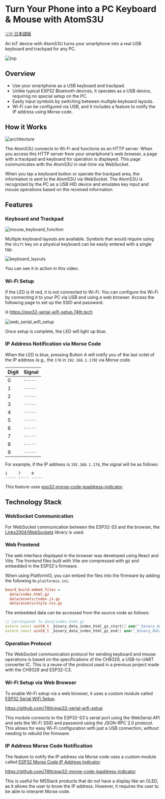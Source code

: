 # Turn Your Phone into a PC Keyboard & Mouse with AtomS3U

[🇯🇵 日本語版](./README_ja.md)

An IoT device with AtomS3U turns your smartphone into a real USB keyboard and trackpad for any PC.

![top](docs/top.png)

## Overview

- Use your smartphone as a USB keyboard and trackpad.
- Unlike typical ESP32 Bluetooth devices, it operates as a USB device, requiring no special setup on the PC.
- Easily input symbols by switching between multiple keyboard layouts.
- Wi-Fi can be configured via USB, and it includes a feature to notify the IP address using Morse code.

## How it Works

![architecture](docs/architecture.drawio.svg)

The AtomS3U connects to Wi-Fi and functions as an HTTP server.
When you access this HTTP server from your smartphone's web browser, a page with a trackpad and keyboard for operation is displayed.
This page communicates with the AtomS3U in real-time via WebSocket.

When you tap a keyboard button or operate the trackpad area, the information is sent to the AtomS3U via WebSocket.
The AtomS3U is recognized by the PC as a USB HID device and emulates key input and mouse operations based on the received information.

## Features

### Keyboard and Trackpad

![mouse_keyboard_function](docs/mouse_keyboard_function.drawio.svg)

Multiple keyboard layouts are available.
Symbols that would require using the `Shift` key on a physical keyboard can be easily entered with a single tap.

![keyboard_layouts](docs/keyboard_layouts.drawio.svg)

You can see it in action in this video.

### Wi-Fi Setup

If the LED is lit red, it is not connected to Wi-Fi.
You can configure the Wi-Fi by connecting it to your PC via USB and using a web browser.
Access the following page to set up the SSID and password.

🌐 https://esp32-serial-wifi-setup.74th.tech

![web_serial_wifi_setup](docs/web_serial_wifi_setup.png)

Once setup is complete, the LED will light up blue.

### IP Address Notification via Morse Code

When the LED is blue, pressing Button A will notify you of the last octet of the IP address (e.g., the `178` in `192.168.1.178`) via Morse code.

| Digit | Signal  |
| ---- | ----- |
| 0    | `-----` |
| 1    | `·----` |
| 2    | `··---` |
| 3    | `···--` |
| 4    | `····-` |
| 5    | `·····` |
| 6    | `-····` |
| 7    | `--···` |
| 8    | `---··` |
| 9    | `----·` |

For example, if the IP address is `192.168.1.178`, the signal will be as follows:

```
1     7     8
·---- --··· ---··
```

This feature uses [esp32-morse-code-ipaddress-indicator](https://github.com/74th/esp32-morse-code-ipaddress-indicator).

## Technology Stack

### WebSocket Communication

For WebSocket communication between the ESP32-S3 and the browser, the [Links2004/WebSockets](https://github.com/Links2004/arduinoWebSockets) library is used.

### Web Frontend

The web interface displayed in the browser was developed using React and Vite.
The frontend files built with Vite are compressed with gz and embedded in the ESP32's firmware.

When using PlatformIO, you can embed the files into the firmware by adding the following to `platformio.ini`.

```ini
board_build.embed_files =
  data/index.html.gz
  data/assets/index.js.gz
  data/assets/style.css.gz
```

The embedded data can be accessed from the source code as follows:

```cpp
// Corresponds to data/index.html.gz
extern const uint8_t _binary_data_index_html_gz_start[] asm("_binary_data_index_html_gz_start");
extern const uint8_t _binary_data_index_html_gz_end[] asm("_binary_data_index_html_gz_end");
```

### Operation Protocol

The WebSocket communication protocol for sending keyboard and mouse operations is based on the specifications of the CH9329, a USB-to-UART converter IC.
This is a reuse of the protocol used in a previous project made with the CH9329 and ESP32-C3.

### Wi-Fi Setup via Web Browser

To enable Wi-Fi setup via a web browser, it uses a custom module called [ESP32 Serial WiFi Setup](https://github.com/74th/esp32-serial-wifi-setup).

https://github.com/74th/esp32-serial-wifi-setup

This module connects to the ESP32-S3's serial port using the WebSerial API and sets the Wi-Fi SSID and password using the JSON-RPC 2.0 protocol.
This allows for easy Wi-Fi configuration with just a USB connection, without needing to rebuild the firmware.

### IP Address Morse Code Notification

The feature to notify the IP address via Morse code uses a custom module called [ESP32 Morse Code IP Address Indicator](https://github.com/74th/esp32-morse-code-ipaddress-indicator).

https://github.com/74th/esp32-morse-code-ipaddress-indicator

This is useful for M5Stack products that do not have a display like an OLED, as it allows the user to know the IP address.
However, it requires the user to be able to interpret Morse code.
